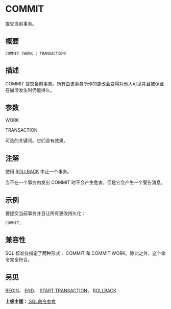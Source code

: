 # COMMIT

提交当前事务。

## 概要

```
COMMIT [WORK | TRANSACTION]
```

## 描述

COMMIT 提交当前事务。所有由该事务所作的更改会变得对他人可见并且被保证在崩溃发生时仍能持久。

## 参数

WORK

TRANSACTION

可选的关键词。它们没有效果。

## 注解

使用 [ROLLBACK](./rollback.md) 中止一个事务。

当不在一个事务内发出 COMMIT 时不会产生危害，但是它会产生一个警告消息。

## 示例

要提交当前事务并且让所有更改持久化：

```
COMMIT;
```

## 兼容性

SQL 标准仅指定了两种形式： COMMIT 和 COMMIT WORK。除此之外，这个命令完全符合。

## 另见

[BEGIN](./begin.md)， [END](./end.md)， [START TRANSACTION](./start-transaction.md)， [ROLLBACK](./rollback.md)

**上级主题：**[ SQL命令参考](./README.md)


